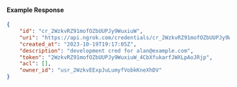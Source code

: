<!-- Code generated for API Clients. DO NOT EDIT. -->

#### Example Response

```json
{
	"id": "cr_2WzkvRZ91mofOZbUUPJy9WuxiuW",
	"uri": "https://api.ngrok.com/credentials/cr_2WzkvRZ91mofOZbUUPJy9WuxiuW",
	"created_at": "2023-10-19T19:17:05Z",
	"description": "development cred for alan@example.com",
	"token": "2WzkvRZ91mofOZbUUPJy9WuxiuW_4CbXfukarfJWXLpAoJRjp",
	"acl": [],
	"owner_id": "usr_2WzkvEExpJuLumyfVobkKneXhDV"
}
```

